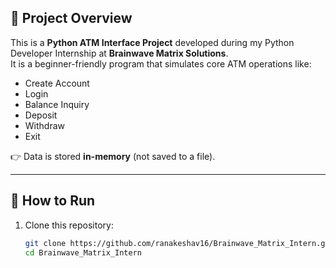 ## 📌 Project Overview

This is a **Python ATM Interface Project** developed during my Python Developer Internship at **Brainwave Matrix Solutions**.  
It is a beginner-friendly program that simulates core ATM operations like:  
- Create Account  
- Login  
- Balance Inquiry  
- Deposit  
- Withdraw  
- Exit  

👉 Data is stored **in-memory** (not saved to a file).  

---

## 🚀 How to Run
1. Clone this repository:
   ```bash
   git clone https://github.com/ranakeshav16/Brainwave_Matrix_Intern.git
   cd Brainwave_Matrix_Intern
